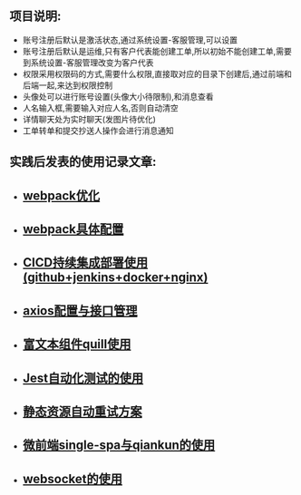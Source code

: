 ## 项目说明:

- 账号注册后默认是激活状态,通过系统设置-客服管理,可以设置
- 账号注册后默认是运维,只有客户代表能创建工单,所以初始不能创建工单,需要到系统设置-客服管理改变为客户代表
- 权限采用权限码的方式,需要什么权限,直接取对应的目录下创建后,通过前端和后端一起,来达到权限控制
- 头像处可以进行账号设置(头像大小待限制),和消息查看
- 人名输入框,需要输入对应人名,否则自动清空
- 详情聊天处为实时聊天(发图片待优化)
- 工单转单和提交抄送人操作会进行消息通知

## 实践后发表的使用记录文章:
 
- ## [webpack优化](https://juejin.cn/post/6905709040311992328)
- ## [webpack具体配置](https://juejin.cn/post/6844904170298818568)
- ## [CICD持续集成部署使用(github+jenkins+docker+nginx)](https://juejin.cn/post/6916016350490001415)
- ## [axios配置与接口管理](https://juejin.cn/post/6889344390079184903)
- ## [富文本组件quill使用](https://juejin.cn/post/6910119980738560014)
- ## [Jest自动化测试的使用](https://juejin.cn/post/6914261906865946631)
- ## [静态资源自动重试方案](https://juejin.cn/post/6918648841105309709)
- ## [微前端single-spa与qiankun的使用](https://juejin.cn/post/6917245057896710158)
- ## [websocket的使用](https://juejin.cn/post/6926744616419426311)
